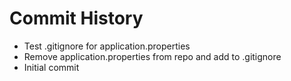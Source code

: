 # Commit History

- Test .gitignore for application.properties
- Remove application.properties from repo and add to .gitignore
- Initial commit

